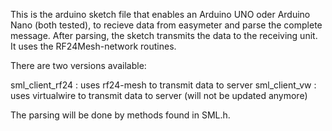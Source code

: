 This is the arduino sketch file that enables an Arduino UNO oder Arduino Nano (both tested), to recieve data from easymeter and parse the complete message.
After parsing, the sketch transmits the data to the receiving unit. It uses the RF24Mesh-network routines.

There are two versions available:

sml_client_rf24 : uses rf24-mesh to transmit data to server
sml_client_vw   : uses virtualwire to transmit data to server (will not be updated anymore)

The parsing will be done by methods found in SML.h.
